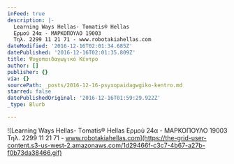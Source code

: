 ```yaml
---
inFeed: true
description: |-
  Learning Ways Hellas- Τomatis® Hellas 
  Ερμού 24α - ΜΑΡΚΟΠΟΥΛΟ 19003 
  Τηλ. 2299 11 21 71 - www.robotakiahellas.com
dateModified: '2016-12-16T02:01:34.685Z'
datePublished: '2016-12-16T02:01:35.809Z'
title: Ψυχοπαιδαγωγικό Κέντρο
author: []
publisher: {}
via: {}
sourcePath: _posts/2016-12-16-psyxopaidagwgiko-kentro.md
starred: false
datePublishedOriginal: '2016-12-16T01:59:29.922Z'
_type: Blurb

---
```

![Learning Ways Hellas- Τomatis® Hellas 
Ερμού 24α - ΜΑΡΚΟΠΟΥΛΟ 19003 
Τηλ. 2299 11 21 71 - www.robotakiahellas.com](https://the-grid-user-content.s3-us-west-2.amazonaws.com/1d29466f-c3c7-4b67-a27b-f0b73da38466.gif)